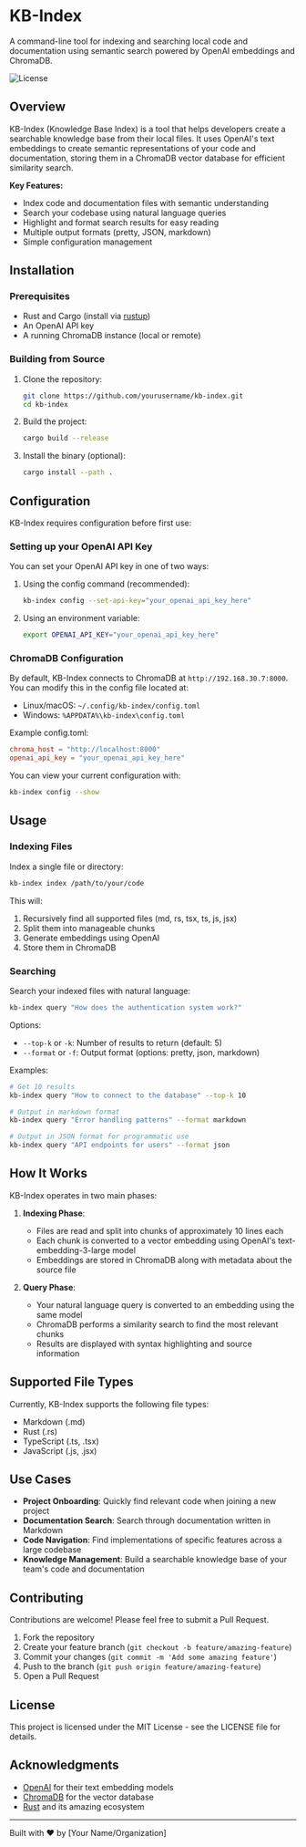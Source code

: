# KB-Index

A command-line tool for indexing and searching local code and documentation using semantic search powered by OpenAI embeddings and ChromaDB.

![License](https://img.shields.io/badge/license-MIT-blue.svg)

## Overview

KB-Index (Knowledge Base Index) is a tool that helps developers create a searchable knowledge base from their local files. It uses OpenAI's text embeddings to create semantic representations of your code and documentation, storing them in a ChromaDB vector database for efficient similarity search.

**Key Features:**
- Index code and documentation files with semantic understanding
- Search your codebase using natural language queries
- Highlight and format search results for easy reading
- Multiple output formats (pretty, JSON, markdown)
- Simple configuration management

## Installation

### Prerequisites

- Rust and Cargo (install via [rustup](https://rustup.rs/))
- An OpenAI API key
- A running ChromaDB instance (local or remote)

### Building from Source

1. Clone the repository:
   ```bash
   git clone https://github.com/yourusername/kb-index.git
   cd kb-index
   ```

2. Build the project:
   ```bash
   cargo build --release
   ```

3. Install the binary (optional):
   ```bash
   cargo install --path .
   ```

## Configuration

KB-Index requires configuration before first use:

### Setting up your OpenAI API Key

You can set your OpenAI API key in one of two ways:

1. Using the config command (recommended):
   ```bash
   kb-index config --set-api-key="your_openai_api_key_here"
   ```

2. Using an environment variable:
   ```bash
   export OPENAI_API_KEY="your_openai_api_key_here"
   ```

### ChromaDB Configuration

By default, KB-Index connects to ChromaDB at `http://192.168.30.7:8000`. You can modify this in the config file located at:

- Linux/macOS: `~/.config/kb-index/config.toml`
- Windows: `%APPDATA%\kb-index\config.toml`

Example config.toml:
```toml
chroma_host = "http://localhost:8000"
openai_api_key = "your_openai_api_key_here"
```

You can view your current configuration with:
```bash
kb-index config --show
```

## Usage

### Indexing Files

Index a single file or directory:

```bash
kb-index index /path/to/your/code
```

This will:
1. Recursively find all supported files (md, rs, tsx, ts, js, jsx)
2. Split them into manageable chunks
3. Generate embeddings using OpenAI
4. Store them in ChromaDB

### Searching

Search your indexed files with natural language:

```bash
kb-index query "How does the authentication system work?"
```

Options:
- `--top-k` or `-k`: Number of results to return (default: 5)
- `--format` or `-f`: Output format (options: pretty, json, markdown)

Examples:
```bash
# Get 10 results
kb-index query "How to connect to the database" --top-k 10

# Output in markdown format
kb-index query "Error handling patterns" --format markdown

# Output in JSON format for programmatic use
kb-index query "API endpoints for users" --format json
```

## How It Works

KB-Index operates in two main phases:

1. **Indexing Phase**:
   - Files are read and split into chunks of approximately 10 lines each
   - Each chunk is converted to a vector embedding using OpenAI's text-embedding-3-large model
   - Embeddings are stored in ChromaDB along with metadata about the source file

2. **Query Phase**:
   - Your natural language query is converted to an embedding using the same model
   - ChromaDB performs a similarity search to find the most relevant chunks
   - Results are displayed with syntax highlighting and source information

## Supported File Types

Currently, KB-Index supports the following file types:
- Markdown (.md)
- Rust (.rs)
- TypeScript (.ts, .tsx)
- JavaScript (.js, .jsx)

## Use Cases

- **Project Onboarding**: Quickly find relevant code when joining a new project
- **Documentation Search**: Search through documentation written in Markdown
- **Code Navigation**: Find implementations of specific features across a large codebase
- **Knowledge Management**: Build a searchable knowledge base of your team's code and documentation

## Contributing

Contributions are welcome! Please feel free to submit a Pull Request.

1. Fork the repository
2. Create your feature branch (`git checkout -b feature/amazing-feature`)
3. Commit your changes (`git commit -m 'Add some amazing feature'`)
4. Push to the branch (`git push origin feature/amazing-feature`)
5. Open a Pull Request

## License

This project is licensed under the MIT License - see the LICENSE file for details.

## Acknowledgments

- [OpenAI](https://openai.com/) for their text embedding models
- [ChromaDB](https://www.trychroma.com/) for the vector database
- [Rust](https://www.rust-lang.org/) and its amazing ecosystem

---

Built with ❤️ by [Your Name/Organization]
